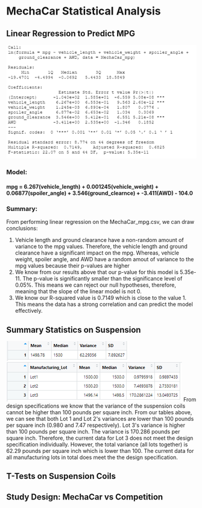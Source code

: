 # MechaCar Statistical Analysis
## Linear Regression to Predict MPG
![Linear Regression](Images/LinearRegression.PNG)
### Model:
#### mpg = 6.267(vehicle_length) + 0.001245(vehicle_weight) + 0.06877(spoiler_angle) + 3.546(ground_clearnce) + -3.411(AWD) - 104.0
### Summary:
From performing linear regression on the MechaCar_mpg.csv, we can draw conclusions:
1. Vehicle length and ground clearance have a non-random amount of variance to the mpg values. Therefore, the vehicle length and ground clearance have a significant impact on the mpg. Whereas, vehicle weight, spoiler angle, and AWD have a random amout of variance to the mpg values because their p-values are higher
2. We know from our results above that our p-value for this model is 5.35e-11. The p-value is significantly smaller than the significance level of 0.05%. This means we can reject our null hypotheses, therefore, meaning that the slope of the linear model is not 0.
3.  We know our R-squared value is 0.7149 which is close to the value 1. This means the data has a strong correlation and can predict the model effectively.
## Summary Statistics on Suspension
![Total Summary](Images/total_summary.PNG)
![Lot Summary](Images/lot_summary.PNG)
From design specifications we know that the variance of the suspension coils cannot be higher than 100 pounds per square inch. From our tables above, we can see that both Lot 1 and Lot 2's variances are lower than 100 pounds per square inch (0.980 and 7.47 respectively). Lot 3's variance is higher than 100 pounds per square inch. The variance is 170.286 pounds per square inch. Therefore, the current data for Lot 3 does not meet the design specification individually. However, the total variance (all lots together) is 62.29 pounds per square inch which is lower than 100. The current data for all manufacturing lots in total does meet the the design specification.
## T-Tests on Suspension Coils

## Study Design: MechaCar vs Competition
